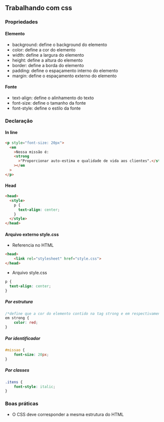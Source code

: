 ## Trabalhando com css

### Propriedades

#### Elemento
- background: define o background do elemento
- color: define a cor do elemento
- width: define a largura do elemento
- height: define a altura do elemento
- border: define a borda do elemento
- padding: define o espaçamento interno do elemento
- margin: define o espaçamento externo do elemento

#### Fonte
- text-align: define o alinhamento do texto
- font-size: define o tamanho da fonte
- font-style: define o estilo da fonte


### Declaração

#### In line

```html
<p style="font-size: 20px">
  <em
    >Nossa missão é:
    <strong
      >"Proporcionar auto-estima e qualidade de vida aos clientes".</strong
    ></em
  >
</p>
```

#### Head

```html
<head>
  <style>
    p {
      text-align: center;
    }
  </style>
</head>
```

#### Arquivo externo style.css

- Referencia no HTML

```html
<head>
    <link rel="stylesheet" href="style.css">
</head>
```

- Arquivo style.css

```css
p {
  text-align: center;
}
```

##### Por estrutura

```css
/*define que a cor do elemento contido na tag strong e em respectivamente terá color: red*/
em strong {
    color: red;
}
```

##### Por identificador

```css
#missao {
    font-size: 20px;
}
```

##### Por classes

```css
.itens {
    font-style: italic;
}
```

### Boas práticas

- O CSS deve corresponder a mesma estrutura do HTML